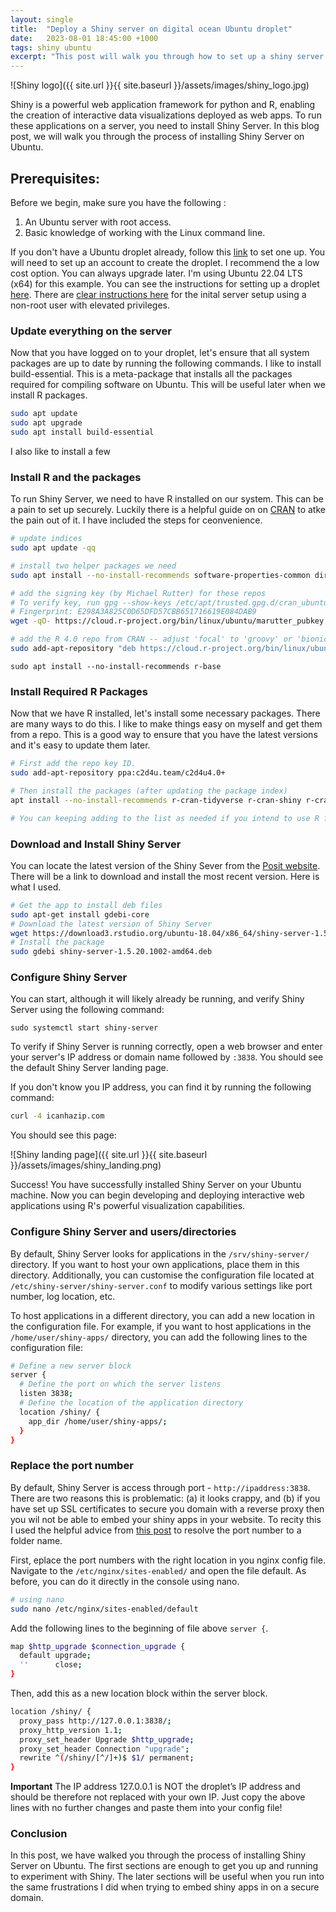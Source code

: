```yaml
---
layout: single
title:  "Deploy a Shiny server on digital ocean Ubuntu droplet"
date:   2023-08-01 18:45:00 +1000
tags: shiny ubuntu  
excerpt: "This post will walk you through how to set up a shiny server on a Digitalocean Ubuntu droplet. "
---
```


![Shiny logo]({{ site.url }}{{ site.baseurl }}/assets/images/shiny_logo.jpg)

Shiny is a powerful web application framework for python and R, enabling the creation of interactive data visualizations deployed as web apps. To run these applications on a server, you need to install Shiny Server. In this blog post, we will walk you through the process of installing Shiny Server on Ubuntu.

## Prerequisites:
Before we begin, make sure you have the following :

1. An Ubuntu server with root access.
2. Basic knowledge of working with the Linux command line.

If you don't have a Ubuntu droplet already, follow this [link](https://m.do.co/c/74f204b4fdd4) to set one up. You will need to set up an account to create the droplet. I recommend the a low cost option. You can always upgrade later. I'm using Ubuntu 22.04 LTS (x64) for this example. You can see the instructions for setting up a droplet [here](https://docs.digitalocean.com/products/droplets/how-to/create/). There are [clear instructions here](https://www.digitalocean.com/community/tutorials/initial-server-setup-with-ubuntu-22-04) for the inital server setup using a non-root user with elevated privileges.


### Update everything on the server
Now that you have logged on to your droplet, let's ensure that all system packages are up to date by running the following commands. I like to install build-essential. This is a meta-package that installs all the packages required for compiling software on Ubuntu. This will be useful later when we install R packages.


``` bash
sudo apt update
sudo apt upgrade
sudo apt install build-essential
```

I also like to install a few


### Install R and the packages
To run Shiny Server, we need to have R installed on our system. This can be a pain to set up securely. Luckily there is a helpful guide on on [CRAN](https://cran.rstudio.com/bin/linux/ubuntu/) to atke the pain out of it. I have included the steps for ceonvenience.

``` bash
# update indices
sudo apt update -qq

# install two helper packages we need
sudo apt install --no-install-recommends software-properties-common dirmngr

# add the signing key (by Michael Rutter) for these repos
# To verify key, run gpg --show-keys /etc/apt/trusted.gpg.d/cran_ubuntu_key.asc 
# Fingerprint: E298A3A825C0D65DFD57CBB651716619E084DAB9
wget -qO- https://cloud.r-project.org/bin/linux/ubuntu/marutter_pubkey.asc | sudo tee -a /etc/apt/trusted.gpg.d/cran_ubuntu_key.asc

# add the R 4.0 repo from CRAN -- adjust 'focal' to 'groovy' or 'bionic' as needed
sudo add-apt-repository "deb https://cloud.r-project.org/bin/linux/ubuntu $(lsb_release -cs)-cran40/"
```

```
sudo apt install --no-install-recommends r-base
```

### Install Required R Packages
Now that we have R installed, let's install some necessary packages. There are many ways to do this. I like to make things easy on myself and  get them from a repo. This is a good way to ensure that you have the latest versions and it's easy to update them later.

``` bash
# First add the repo key ID.
sudo add-apt-repository ppa:c2d4u.team/c2d4u4.0+

# Then install the packages (after updating the package index)
apt install --no-install-recommends r-cran-tidyverse r-cran-shiny r-cran-rmarkdown

# You can keeping adding to the list as needed if you intend to use R for other things.
```

### Download and Install Shiny Server
You can locate the latest version of the Shiny Sever from the [Posit website](https://posit.co/download/shiny-server/). There will be a link to download and install the most recent version. Here is what I used.

``` bash
# Get the app to install deb files
sudo apt-get install gdebi-core
# Download the latest version of Shiny Server
wget https://download3.rstudio.org/ubuntu-18.04/x86_64/shiny-server-1.5.20.1002-amd64.deb
# Install the package
sudo gdebi shiny-server-1.5.20.1002-amd64.deb
```

### Configure Shiny Server

You can start, although it will likely already be running, and verify Shiny Server using the following command:

``` 
sudo systemctl start shiny-server
```

To verify if Shiny Server is running correctly, open a web browser and enter your server's IP address or domain name followed by `:3838`. You should see the default Shiny Server landing page.

If you don't know you IP address, you can find it by running the following command:

``` bash
curl -4 icanhazip.com
```

You should see this page:

![Shiny landing page]({{ site.url }}{{ site.baseurl }}/assets/images/shiny_landing.png)

Success! You have successfully installed Shiny Server on your Ubuntu machine. Now you can begin developing and deploying interactive web applications using R's powerful visualization capabilities. 


### Configure Shiny Server and users/directories
By default, Shiny Server looks for applications in the `/srv/shiny-server/` directory. If you want to host your own applications, place them in this directory. Additionally, you can customise the configuration file located at `/etc/shiny-server/shiny-server.conf` to modify various settings like port number, log location, etc.

To host applications in a different directory, you can add a new location in the configuration file. For example, if you want to host applications in the `/home/user/shiny-apps/` directory, you can add the following lines to the configuration file:

``` bash
# Define a new server block
server {
  # Define the port on which the server listens
  listen 3838;
  # Define the location of the application directory
  location /shiny/ {
    app_dir /home/user/shiny-apps/;
  }
}
```

### Replace the port number 

By default, Shiny Server is access through port - `http://ipaddress:3838`. There are two reasons this is problematic: (a) it looks crappy, and (b) if you have set up SSL certificates to secure you domain with a reverse proxy then you wil not be able to embed your shiny apps in your website. To recity this I used the helpful advice from [this post](https://www.marinedatascience.co/blog/2019/04/28/run-shiny-server-on-your-own-digitalocean-droplet-part-2/) to resolve the port number to a folder name.

First, eplace the port numbers with the right location in you nginx config file. Navigate to the `/etc/nginx/sites-enabled/` and open the file default. As before, you can do it directly in the console using nano. 

``` bash
# using nano
sudo nano /etc/nginx/sites-enabled/default
```
Add the following lines to the beginning of file above `server {`. 

``` bash
map $http_upgrade $connection_upgrade {
  default upgrade;
  ''      close;
}
```

Then, add this as a new location block within the server block. 

``` bash
location /shiny/ {
  proxy_pass http://127.0.0.1:3838/;
  proxy_http_version 1.1;
  proxy_set_header Upgrade $http_upgrade;
  proxy_set_header Connection "upgrade"; 
  rewrite ^(/shiny/[^/]+)$ $1/ permanent;
}
```

**Important**
The IP address 127.0.0.1 is NOT the droplet’s IP address and should be therefore not replaced with your own IP. Just copy the above lines with no further changes and paste them into your config file!

### Conclusion
In this post, we have walked you through the process of installing Shiny Server on Ubuntu. The first sections are enough to get you up and running to experiment with Shiny. The later sections will be useful when you run into the same frustrations I did when trying to embed shiny apps in on a secure domain.


